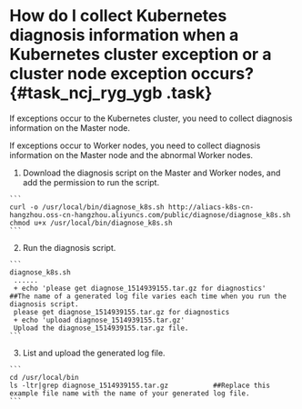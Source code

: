 # How do I collect Kubernetes diagnosis information when a Kubernetes cluster exception or a cluster node exception occurs? {#task_ncj_ryg_ygb .task}

If exceptions occur to the Kubernetes cluster, you need to collect diagnosis information on the Master node.

If exceptions occur to Worker nodes, you need to collect diagnosis information on the Master node and the abnormal Worker nodes.

1.   Download the diagnosis script on the Master and Worker nodes, and add the permission to run the script. 

    ```
    curl -o /usr/local/bin/diagnose_k8s.sh http://aliacs-k8s-cn-hangzhou.oss-cn-hangzhou.aliyuncs.com/public/diagnose/diagnose_k8s.sh
    chmod u+x /usr/local/bin/diagnose_k8s.sh
    ```

2.   Run the diagnosis script. 

    ```
    diagnose_k8s.sh
     ......
     + echo 'please get diagnose_1514939155.tar.gz for diagnostics'   ##The name of a generated log file varies each time when you run the diagnosis script.
     please get diagnose_1514939155.tar.gz for diagnostics
     + echo 'upload diagnose_1514939155.tar.gz'
     Upload the diagnose_1514939155.tar.gz file.
    ```

3.   List and upload the generated log file. 

    ```
    cd /usr/local/bin
    ls -ltr|grep diagnose_1514939155.tar.gz           ##Replace this example file name with the name of your generated log file.
    ```


